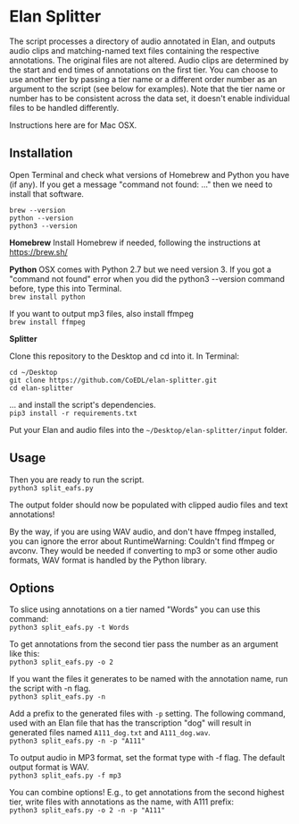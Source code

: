 # Elan Splitter

The script processes a directory of audio annotated in Elan, and outputs audio clips and matching-named text files containing the respective annotations. The original files are not altered. Audio clips are determined by the start and end times of annotations on the first tier. You can choose to use another tier by passing a tier name or a different order number as an argument to the script (see below for examples). Note that the tier name or number has to be consistent across the data set, it doesn't enable individual files to be handled differently.

Instructions here are for Mac OSX.

## Installation

Open Terminal and check what versions of Homebrew and Python you have (if any). If you get a message "command not found: ..." then we need to install that software.

```
brew --version
python --version
python3 --version
```

**Homebrew**
Install Homebrew if needed, following the instructions at https://brew.sh/

**Python**
OSX comes with Python 2.7 but we need version 3. If you got a "command not found" error when you did the python3 --version command before, type this into Terminal. <br />
`brew install python`

If you want to output mp3 files, also install ffmpeg <br />
`brew install ffmpeg`


**Splitter**

Clone this repository to the Desktop and cd into it. In Terminal:
```
cd ~/Desktop
git clone https://github.com/CoEDL/elan-splitter.git
cd elan-splitter
```

... and install the script's dependencies. <br />
`pip3 install -r requirements.txt`

Put your Elan and audio files into the `~/Desktop/elan-splitter/input` folder.


## Usage

Then you are ready to run the script. <br />
`python3 split_eafs.py`

The output folder should now be populated with clipped audio files and text annotations!



By the way, if you are using WAV audio, and don't have ffmpeg installed, you can ignore the error about RuntimeWarning: Couldn't find ffmpeg or avconv. They would be needed if converting to mp3 or some other audio formats, WAV format is handled by the Python library.


## Options

To slice using annotations on a tier named "Words" you can use this command: <br />
`python3 split_eafs.py -t Words`

To get annotations from the second tier pass the number as an argument like this: <br />
`python3 split_eafs.py -o 2`

If you want the files it generates to be named with the annotation name, run the script with -n flag. <br />
`python3 split_eafs.py -n`

Add a prefix to the generated files with `-p` setting. The following command, used with an Elan file that has the transcription "dog" will result in generated files named `A111_dog.txt` and `A111_dog.wav`. <br />
`python3 split_eafs.py -n -p "A111"`

To output audio in MP3 format, set the format type with -f flag. The default output format is WAV. <br />
`python3 split_eafs.py -f mp3`

You can combine options! E.g., to get annotations from the second highest tier, write files with annotations as the name, with A111 prefix: <br />
`python3 split_eafs.py -o 2 -n -p "A111"`
